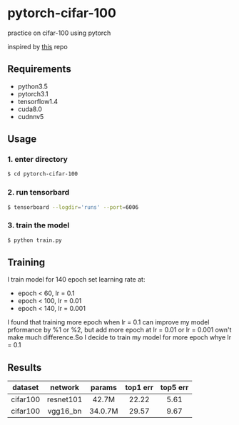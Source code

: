 # pytorch-cifar-100

practice on cifar-100 using pytorch


inspired by [this](https://github.com/kuangliu/pytorch-cifar) repo

## Requirements
- python3.5
- pytorch3.1
- tensorflow1.4
- cuda8.0
- cudnnv5

## Usage

### 1. enter directory
```bash
$ cd pytorch-cifar-100
```

### 2. run tensorbard
```bash
$ tensorboard --logdir='runs' --port=6006
```
### 3. train the model
```bash
$ python train.py
```
## Training
I train model for 140 epoch
set learning rate at:
- epoch < 60, lr = 0.1
- epoch < 100, lr = 0.01
- epoch < 140, lr = 0.001

I found that training more epoch when lr = 0.1 can improve
my model prformance by %1 or %2, but add more epoch at lr = 0.01
or lr = 0.001 own't make much difference.So I decide to train my
model for more epoch whye lr = 0.1

## Results

|dataset|network|params|top1 err|top5 err|
|:---:|:---:|:---:|:---:|:---:|
|cifar100|resnet101|42.7M|22.22|5.61|
|cifar100|vgg16_bn|34.0.7M|29.57|9.67|